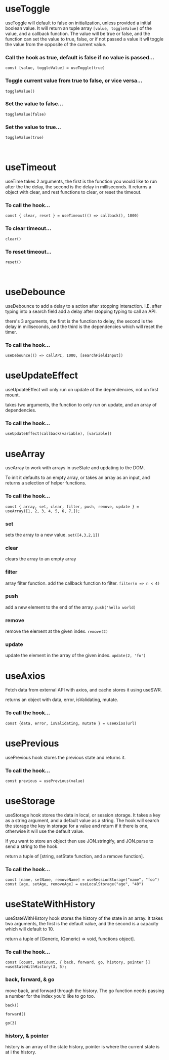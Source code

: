 # useToggle

useToggle will default to false on initialization, unless provided a initial boolean value. It will return an tuple array `[value, toggleValue]` of the value, and a callback function. The value will be true or false, and the function can set the value to true, false, or if not passed a value it wll toggle the value from the opposite of the current value.

### **Call the hook as true, default is false if no value is passed...**

`const [value, toggleValue] = useToggle(true)`

### **Toggle current value from true to false, or vice versa...**

`toggleValue()`

### **Set the value to false...**

`toggleValue(false)`

### **Set the value to true...**

`toggleValue(true)`

<br/>

# useTimeout

useTime takes 2 arguments, the first is the function you would like to run after the the delay, the second is the delay in milliseconds. It returns a object with clear, and rest functions to clear, or reset the timeout.

### **To call the hook...**

`const { clear, reset } = useTimeout(() => callback(), 1000)`

### **To clear timeout...**

`clear()`

### **To reset timeout...**

`reset()`

<br/>

# useDebounce

useDebounce to add a delay to a action after stopping interaction. I.E. after typing into a search field add a delay after stopping typing to call an API.

there's 3 arguments, the first is the function to delay, the second is the delay in milliseconds, and the third is the dependencies which will reset the timer.

### **To call the hook...**

`useDebounce(() => callAPI, 1000, [searchFieldInput])`

# useUpdateEffect

useUpdateEffect will only run on update of the dependencies, not on first mount.

takes two arguments, the function to only run on update, and an array of dependencies.

### **To call the hook...**

`useUpdateEffect(callback(variable), [variable])`

# useArray

useArray to work with arrays in useState and updating to the DOM.

To init it defaults to an empty array, or takes an array as an input, and returns a selection of helper functions.

### **To call the hook...**

`const { array, set, clear, filter, push, remove, update } = useArray([1, 2, 3, 4, 5, 6, 7,]);`

### **set**

sets the array to a new value.
`set([4,3,2,1])`

### **clear**

clears the array to an empty array

### **filter**

array filter function. add the callback function to filter.
`filter(n => n < 4)`

### **push**

add a new element to the end of the array.
`push('hello world)`

### **remove**

remove the element at the given index.
`remove(2)`

### **update**

update the element in the array of the given index.
`update(2, 'fo')`

# useAxios

Fetch data from external API with axios, and cache stores it using useSWR.

returns an object with data, error, isValidating, mutate.

### **To call the hook...**

`const {data, error, isValidating, mutate } = useAxios(url)`

# usePrevious

usePrevious hook stores the previous state and returns it.

### **To call the hook...**

`const previous = usePrevious(value)`

# useStorage

useStorage hook stores the data in local, or session storage. It takes a key as a string argument, and a default value as a string. The hook will search the storage the key in storage for a value and return if it there is one, otherwise it will use the default value.

If you want to store an object then use JON.stringify, and JON.parse to send a string to the hook.

return a tuple of [string, setState function, and a remove function].

### **To call the hook...**

`const [name, setName, removeName] = useSessionStorage("name", "foo")`
`const [age, setAge, removeAge] = useLocalStorage("age", "40")`

# useStateWithHistory

useStateWithHistory hook stores the history of the state in an array. It takes two arguments, the first is the default value, and the second is a capacity which will default to 10.

return a tuple of [Generic, (Generic) => void, functions object].

### **To call the hook...**

`const [count, setCount, { back, forward, go, history, pointer }] =useStateWithHistory(3, 5);`

### **back**, **forward**, & **go**

move back, and forward through the history. The go function needs passing a number for the index you'd like to go too.

`back()`

`forward()`

`go(3)`

### **history**, & **pointer**

history is an array of the state history, pointer is where the current state is at i the history.
